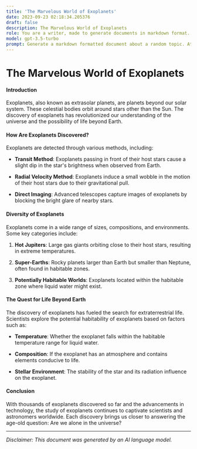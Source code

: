 ```yaml
---
title: 'The Marvelous World of Exoplanets'
date: 2023-09-23 02:18:34.205376
draft: false
description: The Marvelous World of Exoplanets
role: You are a writer, made to generate documents in markdown format. It is very important that all of the documents you generate are in valid markdown format.
model: gpt-3.5-turbo
prompt: Generate a markdown formatted document about a random topic. At the bottom, include a disclaimer explaining that the document was generated by you. The first line of the document should be the title. Make sure that the entire document is in proper markdown format, using a mix of various tags to make the document visually appealing.
---
```


# The Marvelous World of Exoplanets

#### Introduction

Exoplanets, also known as extrasolar planets, are planets beyond our solar system. These celestial bodies orbit around stars other than the Sun. The discovery of exoplanets has revolutionized our understanding of the universe and the possibility of life beyond Earth.

#### How Are Exoplanets Discovered?

Exoplanets are detected through various methods, including:

- **Transit Method**: Exoplanets passing in front of their host stars cause a slight dip in the star's brightness when observed from Earth.

- **Radial Velocity Method**: Exoplanets induce a small wobble in the motion of their host stars due to their gravitational pull.

- **Direct Imaging**: Advanced telescopes capture images of exoplanets by blocking the bright glare of nearby stars.

#### Diversity of Exoplanets

Exoplanets come in a wide range of sizes, compositions, and environments. Some key categories include:

1. **Hot Jupiters**: Large gas giants orbiting close to their host stars, resulting in extreme temperatures.

2. **Super-Earths**: Rocky planets larger than Earth but smaller than Neptune, often found in habitable zones.

3. **Potentially Habitable Worlds**: Exoplanets located within the habitable zone where liquid water might exist.

#### The Quest for Life Beyond Earth

The discovery of exoplanets has fueled the search for extraterrestrial life. Scientists explore the potential habitability of exoplanets based on factors such as:

- **Temperature**: Whether the exoplanet falls within the habitable temperature range for liquid water.

- **Composition**: If the exoplanet has an atmosphere and contains elements conducive to life.

- **Stellar Environment**: The stability of the star and its radiation influence on the exoplanet.

#### Conclusion

With thousands of exoplanets discovered so far and the advancements in technology, the study of exoplanets continues to captivate scientists and astronomers worldwide. Each discovery brings us closer to answering the age-old question: Are we alone in the universe?

---

*Disclaimer: This document was generated by an AI language model.*